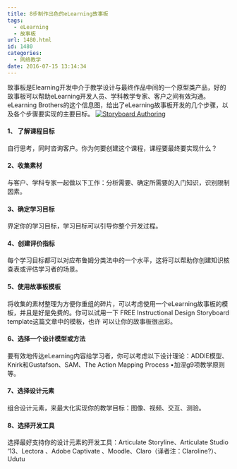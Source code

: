 ```yaml
---
title: 8步制作出色的eLearning故事板
tags:
  - eLearning
  - 故事板
url: 1480.html
id: 1480
categories:
  - 网络教学
date: 2016-07-15 13:14:34
---
```


故事板是Elearning开发中介于教学设计与最终作品中间的一个原型类产品，好的故事板可以帮助eLearning开发人员、学科教学专家、客户之间有效沟通。eLearning Brothers的这个信息图，给出了eLearning故事板开发的几个步骤，以及各个步骤要实现的主要目标。 [![Storyboard Authoring](http://www.ilester.net/wp-content/uploads/2016/07/board_p_big-473x1024.jpeg)](http://www.ilester.net/8_steps_to_make_awesome_storyboard/board_p_big/)

#### 1、 了解课程目标

自行思考，同时咨询客户。你为何要创建这个课程，课程要最终要实现什么？

#### 2、收集素材

与客户、学科专家一起做以下工作：分析需要、确定所需要的入门知识，识别限制因素。
<!--More-->
#### 3、确定学习目标

界定你的学习目标，学习目标可以引导你整个开发过程。

#### 4、创建评价指标

每个学习目标都可以对应布鲁姆分类法中的一个水平，这将可以帮助你创建知识核查表或评估学习者的场景。

#### 5、使用故事板模板

将收集的素材整理为方便你重组的碎片，可以考虑使用一个eLearning故事板的模板，并且是好是免费的。你可以试用一下 FREE Instructional Design Storyboard template这篇文章中的模板，也许 可以让你的故事板很出彩。

#### 6、选择一个设计模型或方法

要有效地传达eLearning内容给学习者，你可以考虑以下设计理论：ADDIE模型、Knirk和Gustafson、SAM、The Action Mapping Process •加涅g9项教学原则等。

#### 7、选择设计元素

组合设计元素，来最大化实现你的教学目标：图像、视频、交互、测验。

#### 8、选择开发工具

选择最好支持你的设计元素的开发工具：Articulate Storyline、Articulate Studio ‘13、Lectora 、Adobe Captivate 、Moodle、Claro（译者注：Claroline?）、Udutu